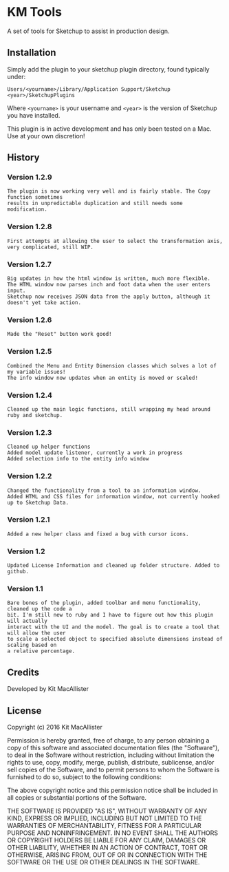 # KM Tools
A set of tools for Sketchup to assist in production design.

## Installation
Simply add the plugin to your sketchup plugin directory, found typically under:

`Users/<yourname>/Library/Application Support/Sketchup <year>/SketchupPlugins`

Where `<yourname>` is your username and `<year>` is the version of Sketchup you have installed.

This plugin is in active development and has only been tested on a Mac. Use at your own discretion!

## History
### Version 1.2.9
	The plugin is now working very well and is fairly stable. The Copy function sometimes
	results in unpredictable duplication and still needs some modification.
### Version 1.2.8
	First attempts at allowing the user to select the transformation axis, very complicated, still WIP.
### Version 1.2.7
	Big updates in how the html window is written, much more flexible.
	The HTML window now parses inch and foot data when the user enters input.
	Sketchup now receives JSON data from the apply button, although it doesn't yet take action.
### Version 1.2.6
	Made the "Reset" button work good!
### Version 1.2.5
	Combined the Menu and Entity Dimension classes which solves a lot of my variable issues!
	The info window now updates when an entity is moved or scaled!
### Version 1.2.4
	Cleaned up the main logic functions, still wrapping my head around ruby and sketchup.
### Version 1.2.3
	Cleaned up helper functions
	Added model update listener, currently a work in progress
	Added selection info to the entity info window
### Version 1.2.2
    Changed the functionality from a tool to an information window.
    Added HTML and CSS files for information window, not currently hooked up to Sketchup Data.
### Version 1.2.1
    Added a new helper class and fixed a bug with cursor icons.
### Version 1.2
    Updated License Information and cleaned up folder structure. Added to github.
### Version 1.1
    Bare bones of the plugin, added toolbar and menu functionality, cleaned up the code a
    bit. I'm still new to ruby and I have to figure out how this plugin will actually
    interact with the UI and the model. The goal is to create a tool that will allow the user
    to scale a selected object to specified absolute dimensions instead of scaling based on
    a relative percentage.

## Credits
Developed by Kit MacAllister

## License
Copyright (c) 2016 Kit MacAllister

Permission is hereby granted, free of charge, to any person obtaining a
copy of this software and associated documentation files (the "Software"),
to deal in the Software without restriction, including without limitation
the rights to use, copy, modify, merge, publish, distribute, sublicense,
and/or sell copies of the Software, and to permit persons to whom the
Software is furnished to do so, subject to the following conditions:

The above copyright notice and this permission notice shall be included
in all copies or substantial portions of the Software.

THE SOFTWARE IS PROVIDED "AS IS", WITHOUT WARRANTY OF ANY KIND, EXPRESS
OR IMPLIED, INCLUDING BUT NOT LIMITED TO THE WARRANTIES OF MERCHANTABILITY,
FITNESS FOR A PARTICULAR PURPOSE AND NONINFRINGEMENT. IN NO EVENT SHALL THE
AUTHORS OR COPYRIGHT HOLDERS BE LIABLE FOR ANY CLAIM, DAMAGES OR OTHER
LIABILITY, WHETHER IN AN ACTION OF CONTRACT, TORT OR OTHERWISE, ARISING
FROM, OUT OF OR IN CONNECTION WITH THE SOFTWARE OR THE USE OR OTHER DEALINGS
IN THE SOFTWARE.
